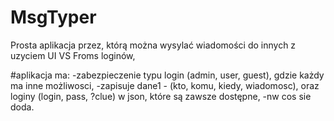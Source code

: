 # MsgTyper

Prosta aplikacja przez, którą można wysylać wiadomości do innych z uzyciem UI VS Froms loginów,

#aplikacja ma:
  -zabezpieczenie typu login (admin, user, guest), gdzie każdy ma inne możliwosci,
  -zapisuje dane1 - (kto, komu, kiedy, wiadomosc), oraz loginy (login, pass, ?clue) w json, które są zawsze dostępne,
  -nw cos sie doda.
